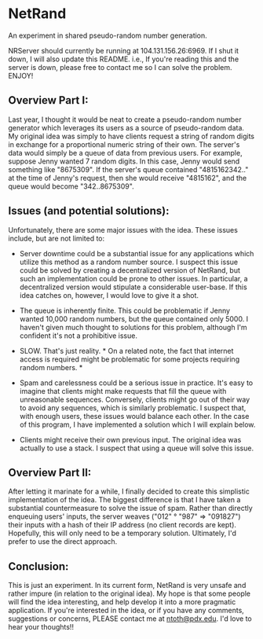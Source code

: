 # NetRand

An experiment in shared pseudo-random number generation.

NRServer should currently be running at 104.131.156.26:6969. If I shut it down, I will also update this README. i.e., If you're reading this and the server is down, please free to contact me so I can solve the problem. ENJOY!


## Overview Part I:

Last year, I thought it would be neat to create a pseudo-random number generator which leverages its users as a source of pseudo-random data. My original idea was simply to have clients request a string of random digits in exchange for a proportional numeric string of their own. The server's data would simply be a queue of data from previous users. For example, 
suppose Jenny wanted 7 random digits. In this case, Jenny would send something like "8675309". If the server's queue contained "4815162342.." at the time of Jenny's request, then she would receive "4815162", and the queue would become "342..8675309".


## Issues (and potential solutions):

Unfortunately, there are some major issues with the idea. These issues include, but are not limited to:

  - Server downtime could be a substantial issue for any applications which utilize this method as a random number source.
    I suspect this issue could be solved by creating a decentralized version of NetRand, but such an implementation could be       prone to other issues. In particular, a decentralized version would stipulate a considerable user-base. If this idea           catches on, however, I would love to give it a shot.

  - The queue is inherently finite. This could be problematic if Jenny wanted 10,000 random numbers, but the queue contained       only 5000. I haven't given much thought to solutions for this problem, although I'm confident it's not a prohibitive           issue.
  
  - SLOW. That's just reality. * On a related note, the fact that internet access is required might be problematic for some       projects requiring random numbers. *
  
  - Spam and carelessness could be a serious issue in practice. It's easy to imagine that clients might make requests that
    fill the queue with unreasonable sequences. Conversely, clients might go out of their way to avoid any sequences, which is     similarly problematic. I suspect that, with enough users, these issues would balance each other. In the case of this           program, I have implemented a solution which I will explain below.
    
  - Clients might receive their own previous input. The original idea was actually to use a stack. I suspect that using a         queue will solve this issue.


## Overview Part II:

After letting it marinate for a while, I finally decided to create this simplistic implementation of the idea. The biggest difference is that I have taken a substantial countermeasure to solve the issue of spam. Rather than directly enqueuing users' inputs, the server weaves ("012" ° "987" => "091827") their inputs with a hash of their IP address (no client records are kept). Hopefully, this will only need to be a temporary solution. Ultimately, I'd prefer to use the direct approach.


## Conclusion:

This is just an experiment. In its current form, NetRand is very unsafe and rather impure (in relation to the original idea).
My hope is that some people will find the idea interesting, and help develop it into a more pragmatic application. If you're interested in the idea, or if you have any comments, suggestions or concerns, PLEASE contact me at ntoth@pdx.edu. I'd love to hear your thoughts!!
